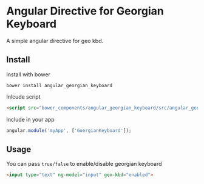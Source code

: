 # Angular Directive for Georgian Keyboard

A simple angular directive for geo kbd.

## Install
Install with bower
```
bower install angular_georgian_keyboard
```
Inlcude script
```html
<script src="bower_components/angular_georgian_keyboard/src/angular_georgian_keyboard.js"></script>
```
Include in your app
```js
angular.module('myApp', ['GoergianKeyboard']);
```
## Usage
You can pass ```true/false``` to enable/disable georgian keyboard
```html
<input type="text" ng-model="input" geo-kbd="enabled">
```
